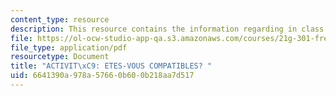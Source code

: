 ```yaml
---
content_type: resource
description: This resource contains the information regarding in class activities.
file: https://ol-ocw-studio-app-qa.s3.amazonaws.com/courses/21g-301-french-i-fall-2004/6641390a978a57660b600b218aa7d517_MIT21G_301F04_ch1_ex3.pdf
file_type: application/pdf
resourcetype: Document
title: "ACTIVIT\xC9: ETES-VOUS COMPATIBLES? "
uid: 6641390a-978a-5766-0b60-0b218aa7d517
---
```

